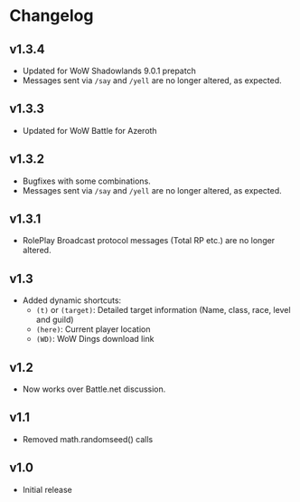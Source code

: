 Changelog
=========

v1.3.4
------
* Updated for WoW Shadowlands 9.0.1 prepatch
* Messages sent via `/say` and `/yell` are no longer altered, as expected.

v1.3.3
------
* Updated for WoW Battle for Azeroth

v1.3.2
------
* Bugfixes with some combinations.
* Messages sent via `/say` and `/yell` are no longer altered, as expected.

v1.3.1
------
* RolePlay Broadcast protocol messages (Total RP etc.) are no longer altered.

v1.3
----
* Added dynamic shortcuts:
  * `(t)` or `(target)`: Detailed target information (Name, class, race, level and guild)
  * `(here)`: Current player location
  * `(WD)`: WoW Dings download link

v1.2
----
* Now works over Battle.net discussion.

v1.1
----
* Removed math.randomseed() calls

v1.0
----
* Initial release